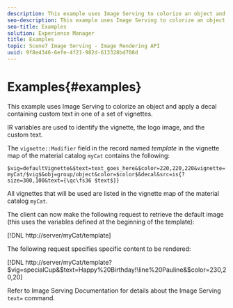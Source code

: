 ```yaml
---
description: This example uses Image Serving to colorize an object and apply a decal containing custom text in one of a set of vignettes.
seo-description: This example uses Image Serving to colorize an object and apply a decal containing custom text in one of a set of vignettes.
seo-title: Examples
solution: Experience Manager
title: Examples
topic: Scene7 Image Serving - Image Rendering API
uuid: 9f8e4346-6efe-4f21-982d-613328bd708d
---
```


# Examples{#examples}

This example uses Image Serving to colorize an object and apply a decal containing custom text in one of a set of vignettes.

IR variables are used to identify the vignette, the logo image, and the custom text.

The `vignette::Modifier` field in the record named *template* in the vignette map of the material catalog `myCat` contains the following:

`$vig=defaultVignette&$text=text_goes_here&$color=220,220,220&vignette=myCat/$vig$&obj=group/object&color=$color$&decal&src=is{?size=300,100&text={\qc\fs36 $text$}}`

All vignettes that will be used are listed in the vignette map of the material catalog `myCat`.

The client can now make the following request to retrieve the default image (this uses the variables defined at the beginning of the template):

[!DNL http://server/myCat/template]

The following request specifies specific content to be rendered:

[!DNL http://server/myCat/template?$vig=specialCup&$text=Happy%20Birthday!\line%20Pauline&$color=230,20,20]

Refer to Image Serving Documentation for details about the Image Serving `text=` command. 
